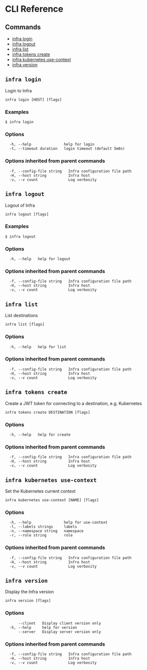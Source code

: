 # CLI Reference

## Commands

* [infra login](#infra-login)
* [infra logout](#infra-logout)
* [infra list](#infra-list)
* [infra tokens create](#infra-tokens-create)
* [infra kubernetes use-context](#infra-kubernetes-use-context)
* [infra version](#infra-version)


## `infra login`

Login to Infra

```
infra login [HOST] [flags]
```

### Examples

```
$ infra login
```

### Options

```
  -h, --help               help for login
  -t, --timeout duration   login timeout (default 5m0s)
```

### Options inherited from parent commands

```
  -f, --config-file string   Infra configuration file path
  -H, --host string          Infra host
  -v, --v count              Log verbosity
```

## `infra logout`

Logout of Infra

```
infra logout [flags]
```

### Examples

```
$ infra logout
```

### Options

```
  -h, --help   help for logout
```

### Options inherited from parent commands

```
  -f, --config-file string   Infra configuration file path
  -H, --host string          Infra host
  -v, --v count              Log verbosity
```

## `infra list`

List destinations

```
infra list [flags]
```

### Options

```
  -h, --help   help for list
```

### Options inherited from parent commands

```
  -f, --config-file string   Infra configuration file path
  -H, --host string          Infra host
  -v, --v count              Log verbosity
```

## `infra tokens create`

Create a JWT token for connecting to a destination, e.g. Kubernetes

```
infra tokens create DESTINATION [flags]
```

### Options

```
  -h, --help   help for create
```

### Options inherited from parent commands

```
  -f, --config-file string   Infra configuration file path
  -H, --host string          Infra host
  -v, --v count              Log verbosity
```

## `infra kubernetes use-context`

Set the Kubernetes current context

```
infra kubernetes use-context [NAME] [flags]
```

### Options

```
  -h, --help               help for use-context
  -l, --labels strings     labels
  -n, --namespace string   namespace
  -r, --role string        role
```

### Options inherited from parent commands

```
  -f, --config-file string   Infra configuration file path
  -H, --host string          Infra host
  -v, --v count              Log verbosity
```

## `infra version`

Display the Infra version

```
infra version [flags]
```

### Options

```
      --client   Display client version only
  -h, --help     help for version
      --server   Display server version only
```

### Options inherited from parent commands

```
  -f, --config-file string   Infra configuration file path
  -H, --host string          Infra host
  -v, --v count              Log verbosity
```

